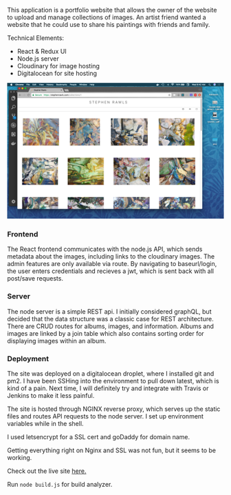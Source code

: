 
This application is a portfolio website that allows the owner of the website to upload and manage collections of images. An artist friend wanted a website that he could use to share his paintings with friends and family.

Technical Elements:
* React & Redux UI
* Node.js server
* Cloudinary for image hosting
* Digitalocean for site hosting

![Images from website](screenshot.png)

### Frontend

The React frontend communicates with the node.js API, which sends metadata about the images, including links to the cloudinary images. The admin features are only available via route. By navigating to baseurl/login, the user enters credentials and recieves a jwt, which is sent back with all post/save requests.

### Server

The node server is a simple REST api. I initially considered graphQL, but decided that the data structure was a classic case for REST architecture. There are CRUD routes for albums, images, and information. Albums and images are linked by a join table which also contains sorting order for displaying images within an album.

### Deployment

The site was deployed on a digitalocean droplet, where I installed git and pm2. I have been SSHing into the environment to pull down latest, which is kind of a pain. Next time, I will definitely try and integrate with Travis or Jenkins to make it less painful.

The site is hosted through NGINX reverse proxy, which serves up the static files and routes API requests to the node server. I set up environment variables while in the shell.

I used letsencrypt for a SSL cert and goDaddy for domain name. 

Getting everything right on Nginx and SSL was not fun, but it seems to be working.

Check out the live site [here.](https://stephenrawls.com)

Run `node build.js` for build analyzer.
